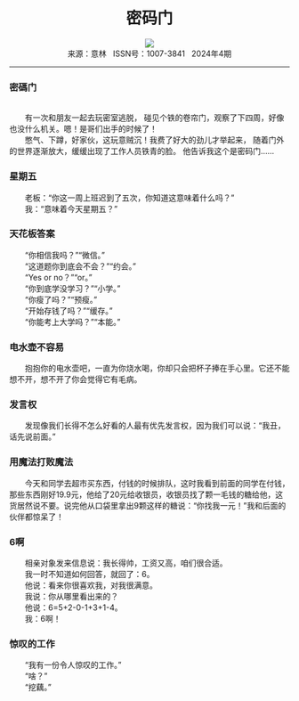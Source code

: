 # <center>密码门</center> 

<div align=center><img src="https://raw.githubusercontent.com/leaguecn/magazines/main/img_authors/%d7%f7%d5%df%a3%ba.jpg"></div> 

<center>来源：意林   ISSN号：1007-3841   2024年4期</center> 


* * *


### 密碼门

  
<br>　　有一次和朋友一起去玩密室逃脱， 碰见个铁的卷帘门，观察了下四周，好像也没什么机关。嗯！是哥们出手的时候了！  
　　憋气、下蹲，好家伙，这玩意贼沉！我费了好大的劲儿才举起来， 随着门外的世界逐渐放大，缓缓出现了工作人员铁青的脸。 他告诉我这个是密码门……

### 星期五

  
　　老板：“你这一周上班迟到了五次，你知道这意味着什么吗？”  
　　我：“意味着今天星期五？”

### 天花板答案

  
　　“你相信我吗？”“微信。”  
　　“这道题你到底会不会？”“约会。”  
　　“Yes or no？”“or。”  
　　“你到底学没学习？”“小学。”  
　　“你瘦了吗？”“预瘦。”  
　　“开始存钱了吗？”“缓存。”  
　　“你能考上大学吗？”“本能。”

### 电水壶不容易

  
　　抱抱你的电水壶吧，一直为你烧水喝，你却只会把杯子捧在手心里。它还不能想不开，想不开了你会觉得它有毛病。

### 发言权

  
　　发现像我们长得不怎么好看的人最有优先发言权，因为我们可以说：“我丑，话先说前面。”

### 用魔法打败魔法

  
　　今天和同学去超市买东西，付钱的时候排队，这时我看到前面的同学在付钱，那些东西刚好19.9元，他给了20元给收银员，收银员找了颗一毛钱的糖给他，这货居然说不要。说完他从口袋里拿出9颗这样的糖说：“你找我一元！”我和后面的伙伴都惊呆了！

### 6啊

  
　　相亲对象发来信息说：我长得帅，工资又高，咱们很合适。  
　　我一时不知道如何回答，就回了：6。  
　　他说：看来你很喜欢我，对我很满意。  
　　我说：你从哪里看出来的？  
　　他说：6=5+2-0-1+3+1-4。  
　　我：6啊！

### 惊叹的工作

  
　　“我有一份令人惊叹的工作。”  
　　“啥？”  
　　“挖藕。”